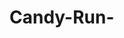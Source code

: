 # Candy-Run-
<img scr = "https://github.com/hwhite8021/Candy-Run-/blob/master/Capture1.PNG" width = "300" hight = "300">
<img scr = "https://github.com/hwhite8021/Candy-Run-/blob/master/Capture2.PNG" width = "300" hight = "300">
